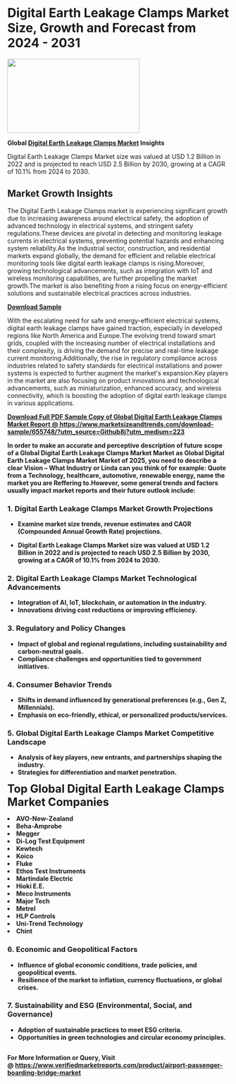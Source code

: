 <H1>Digital Earth Leakage Clamps Market Size, Growth and Forecast from 2024 - 2031</H1><img class="aligncenter size-medium wp-image-584254" src="https://thirdeyenews.in/wp-content/uploads/2024/09/Global-Market-Research-300x168.jpeg" alt="" width="300" height="168" /><p><strong>Global&nbsp;<a href="https://www.marketsizeandtrends.com/download-sample/655748/?utm_source=Github8j?utm_medium=223">Digital Earth Leakage Clamps Market</a> Insights</strong></p><p>Digital Earth Leakage Clamps Market size was valued at USD 1.2 Billion in 2022 and is projected to reach USD 2.5 Billion by 2030, growing at a CAGR of 10.1% from 2024 to 2030.</p><p><h2>Market Growth Insights</h2> <p>The Digital Earth Leakage Clamps market is experiencing significant growth due to increasing awareness around electrical safety, the adoption of advanced technology in electrical systems, and stringent safety regulations.These devices are pivotal in detecting and monitoring leakage currents in electrical systems, preventing potential hazards and enhancing system reliability.As the industrial sector, construction, and residential markets expand globally, the demand for efficient and reliable electrical monitoring tools like digital earth leakage clamps is rising.Moreover, growing technological advancements, such as integration with IoT and wireless monitoring capabilities, are further propelling the market growth.The market is also benefiting from a rising focus on energy-efficient solutions and sustainable electrical practices across industries.</p> <p><strong><a href="#">Download Sample</a></strong></p> <p>With the escalating need for safe and energy-efficient electrical systems, digital earth leakage clamps have gained traction, especially in developed regions like North America and Europe.The evolving trend toward smart grids, coupled with the increasing number of electrical installations and their complexity, is driving the demand for precise and real-time leakage current monitoring.Additionally, the rise in regulatory compliance across industries related to safety standards for electrical installations and power systems is expected to further augment the market's expansion.Key players in the market are also focusing on product innovations and technological advancements, such as miniaturization, enhanced accuracy, and wireless connectivity, which is boosting the adoption of digital earth leakage clamps in various applications.</p> <p><strong><a href="#"></p><p><span class=""><strong>Download Full PDF Sample Copy of Global Digital Earth Leakage Clamps Market Report</strong> @ <a href="https://www.marketsizeandtrends.com/download-sample/655748/?utm_source=Github8j?utm_medium=223" target="_blank">https://www.marketsizeandtrends.com/download-sample/655748/?utm_source=Github8j?utm_medium=223</a></span></p><p>In order to make an accurate and perceptive description of future scope of a Global&nbsp;Digital Earth Leakage Clamps Market Market as Global&nbsp;Digital Earth Leakage Clamps Market Market of 2025, you need to describe a clear Vision &ndash; What Industry or Linda can you think of for example: Quote from a Technology, healthcare, automotive, renewable energy, name the market you are Reffering to.However, some general trends and factors usually impact market reports and their future outlook include:</p><h3>1.&nbsp;<strong>Digital Earth Leakage Clamps Market Growth Projections</strong></h3><ul><li>Examine market size trends, revenue estimates and CAGR (Compounded Annual Growth Rate) projections.</li><li><p>Digital Earth Leakage Clamps Market size was valued at USD 1.2 Billion in 2022 and is projected to reach USD 2.5 Billion by 2030, growing at a CAGR of 10.1% from 2024 to 2030.</p></li></ul><h3>2.&nbsp;<strong>Digital Earth Leakage Clamps Market Technological Advancements</strong></h3><ul><li>Integration of AI, IoT, blockchain, or automation in the industry.</li><li>Innovations driving cost reductions or improving efficiency.</li></ul><h3>3.&nbsp;<strong>Regulatory and Policy Changes</strong></h3><ul><li>Impact of global and regional regulations, including sustainability and carbon-neutral goals.</li><li>Compliance challenges and opportunities tied to government initiatives.</li></ul><h3>4.&nbsp;<strong>Consumer Behavior Trends</strong></h3><ul><li>Shifts in demand influenced by generational preferences (e.g., Gen Z, Millennials).</li><li>Emphasis on eco-friendly, ethical, or personalized products/services.</li></ul><h3>5.&nbsp;<strong>Global Digital Earth Leakage Clamps Market Competitive Landscape</strong></h3><ul><li>Analysis of key players, new entrants, and partnerships shaping the industry.</li><li>Strategies for differentiation and market penetration.</li></ul><p data-pm-slice="1 1 []"><span style="color: inherit; font-family: inherit; font-size: 25px;">Top Global Digital Earth Leakage Clamps Market Companies</span></p><div class="" data-test-id=""><p><li>AVO-New-Zealand</li><li> Beha-Amprobe</li><li> Megger</li><li> Di-Log Test Equipment</li><li> Kewtech</li><li> Koico</li><li> Fluke</li><li> Ethos Test Instruments</li><li> Martindale Electric</li><li> Hioki E.E.</li><li> Meco Instruments</li><li> Major Tech</li><li> Metrel</li><li> HLP Controls</li><li> Uni-Trend Technology</li><li> Chint</li></p></div><h3>6.&nbsp;<strong>Economic and Geopolitical Factors</strong></h3><ul><li>Influence of global economic conditions, trade policies, and geopolitical events.</li><li>Resilience of the market to inflation, currency fluctuations, or global crises.</li></ul><h3>7.&nbsp;<strong>Sustainability and ESG (Environmental, Social, and Governance)</strong></h3><ul><li>Adoption of sustainable practices to meet ESG criteria.</li><li>Opportunities in green technologies and circular economy principles.</li></ul><h2><strong style="font-size: 14px;">For More Information or Query, Visit @&nbsp;</strong><a style="background-color: #ffffff; font-size: 14px;" href="https://www.marketsizeandtrends.com/report/digital-earth-leakage-clamps-market/" target="_blank">https://www.verifiedmarketreports.com/product/airport-passenger-boarding-bridge-market</a></h2>